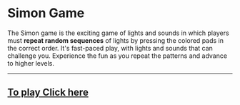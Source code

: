 # Simon Game
The Simon game is the exciting game of lights and sounds in which players must **repeat random sequences** of lights by pressing the colored pads in the correct order. 
It's fast-paced play, with lights and sounds that can challenge you. 
Experience the fun as you repeat the patterns and advance to higher levels.
***
## [**To play Click here**](https://abhs06.github.io/simon_game07/)
